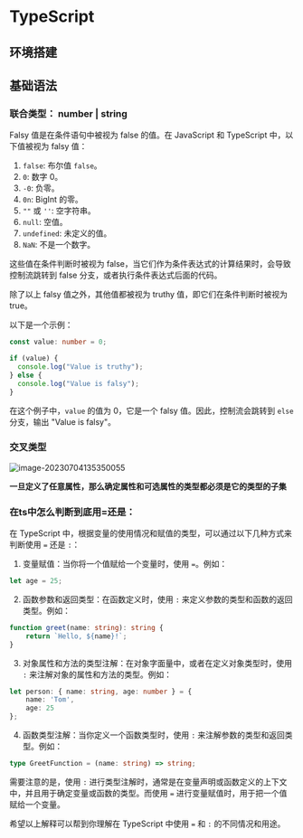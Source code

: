 # TypeScript

## 环境搭建



## 基础语法

### 联合类型： number | string 



Falsy 值是在条件语句中被视为 false 的值。在 JavaScript 和 TypeScript 中，以下值被视为 falsy 值：

1. `false`: 布尔值 `false`。
2. `0`: 数字 0。
3. `-0`: 负零。
4. `0n`: BigInt 的零。
5. `""` 或 `''`: 空字符串。
6. `null`: 空值。
7. `undefined`: 未定义的值。
8. `NaN`: 不是一个数字。

这些值在条件判断时被视为 false，当它们作为条件表达式的计算结果时，会导致控制流跳转到 false 分支，或者执行条件表达式后面的代码。

除了以上 falsy 值之外，其他值都被视为 truthy 值，即它们在条件判断时被视为 true。

以下是一个示例：

```typescript
const value: number = 0;

if (value) {
  console.log("Value is truthy");
} else {
  console.log("Value is falsy");
}
```

在这个例子中，`value` 的值为 0，它是一个 falsy 值。因此，控制流会跳转到 `else` 分支，输出 "Value is falsy"。

### 交叉类型



![image-20230704135350055](https://olrando.oss-cn-chengdu.aliyuncs.com/img/image-20230704135350055.png)





**一旦定义了任意属性，那么确定属性和可选属性的类型都必须是它的类型的子集**



### 在ts中怎么判断到底用=还是：

在 TypeScript 中，根据变量的使用情况和赋值的类型，可以通过以下几种方式来判断使用 `=` 还是 `:`：

1. 变量赋值：当你将一个值赋给一个变量时，使用 `=`。例如：
```typescript
let age = 25;
```

2. 函数参数和返回类型：在函数定义时，使用 `:` 来定义参数的类型和函数的返回类型。例如：
```typescript
function greet(name: string): string {
    return `Hello, ${name}!`;
}
```

3. 对象属性和方法的类型注解：在对象字面量中，或者在定义对象类型时，使用 `:` 来注解对象的属性和方法的类型。例如：
```typescript
let person: { name: string, age: number } = {
    name: 'Tom',
    age: 25
};
```

4. 函数类型注解：当你定义一个函数类型时，使用 `:` 来注解参数的类型和返回类型。例如：
```typescript
type GreetFunction = (name: string) => string;
```

需要注意的是，使用 `:` 进行类型注解时，通常是在变量声明或函数定义的上下文中，并且用于确定变量或函数的类型。而使用 `=` 进行变量赋值时，用于把一个值赋给一个变量。

希望以上解释可以帮到你理解在 TypeScript 中使用 `=` 和 `:` 的不同情况和用途。

